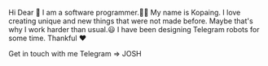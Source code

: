 Hi Dear 👋
I am a software programmer.👨‍💻 My name is Kopaing. I love creating unique and new things that were not made before. Maybe that's why I work harder than usual.😃 I have been designing Telegram robots for some time. Thankful ❤

Get in touch with me
Telegram => JOSH
